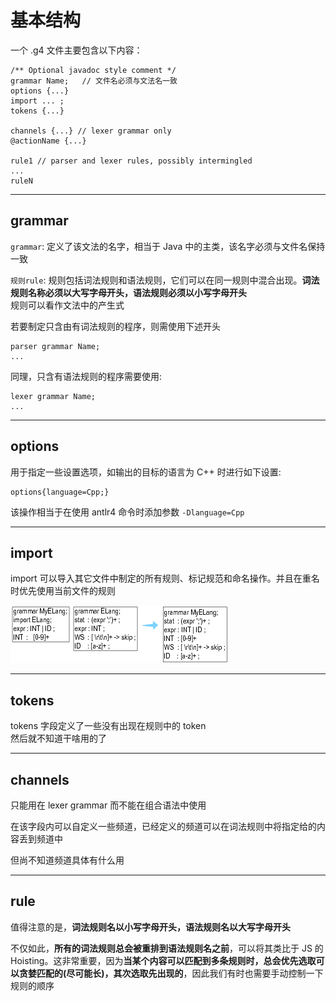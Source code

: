 # 基本结构  
一个 .g4 文件主要包含以下内容：  

``` Antlr4
/** Optional javadoc style comment */
grammar Name;   // 文件名必须与文法名一致
options {...}
import ... ;
tokens {...}

channels {...} // lexer grammar only
@actionName {...}

rule1 // parser and lexer rules, possibly intermingled
...
ruleN
```  

----------

## grammar

`grammar`: 定义了该文法的名字，相当于 Java 中的主类，该名字必须与文件名保持一致  

`规则rule`: 规则包括词法规则和语法规则，它们可以在同一规则中混合出现。**词法规则名称必须以大写字母开头，语法规则必须以小写字母开头**  
规则可以看作文法中的产生式  

若要制定只含由有词法规则的程序，则需使用下述开头
``` Antlr4
parser grammar Name;
...
```   
同理，只含有语法规则的程序需要使用: 
``` Antlr4
lexer grammar Name;
...
```  

------------

## options

用于指定一些设置选项，如输出的目标的语言为 C++ 时进行如下设置:  
``` Antlr4
options{language=Cpp;}
```
该操作相当于在使用 antlr4 命令时添加参数 `-Dlanguage=Cpp`


--------------

## import  
import 可以导入其它文件中制定的所有规则、标记规范和命名操作。并且在重名时优先使用当前文件的规则  

![import解释](img/import.png)

-------------

## tokens
tokens 字段定义了一些没有出现在规则中的 token  
然后就不知道干啥用的了

-------------

## channels

只能用在 lexer grammar 而不能在组合语法中使用  

在该字段内可以自定义一些频道，已经定义的频道可以在词法规则中将指定给的内容丢到频道中  

但尚不知道频道具体有什么用  

-----------
## rule
值得注意的是，**词法规则名以小写字母开头，语法规则名以大写字母开头**  

不仅如此，**所有的词法规则总会被重排到语法规则名之前**，可以将其类比于 JS 的 Hoisting。这非常重要，因为**当某个内容可以匹配到多条规则时，总会优先选取可以贪婪匹配的(尽可能长)，其次选取先出现的**，因此我们有时也需要手动控制一下规则的顺序  